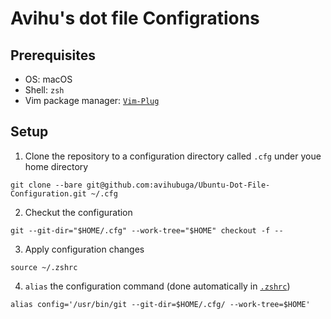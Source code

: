 # Avihu's dot file Configrations
## Prerequisites
- OS: macOS
- Shell: `zsh`
- Vim package manager: [`Vim-Plug`](https://github.com/junegunn/vim-plug)

## Setup

1. Clone the repository to a configuration directory called `.cfg` under youe home directory
```shell
git clone --bare git@github.com:avihubuga/Ubuntu-Dot-File-Configuration.git ~/.cfg
```

2. Checkut the configuration
```shell
git --git-dir="$HOME/.cfg" --work-tree="$HOME" checkout -f --
```

3. Apply configuration changes
```shell
source ~/.zshrc
```
4. `alias` the configuration command (done automatically in [`.zshrc`](.zshrc#L89))
```
alias config='/usr/bin/git --git-dir=$HOME/.cfg/ --work-tree=$HOME'
